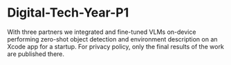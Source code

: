 # Digital-Tech-Year-P1

With three partners we integrated and fine-tuned VLMs on-device performing zero-shot object detection and environment description on an Xcode app for a startup. For privacy policy, only the final results of the work are published there.
